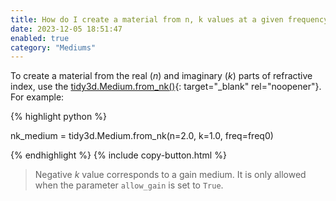```yaml
---
title: How do I create a material from n, k values at a given frequency?
date: 2023-12-05 18:51:47
enabled: true
category: "Mediums"
---
```

To create a material from the real ($n$) and imaginary ($k$) parts of refractive index, use the [tidy3d.Medium.from\_nk()](https://docs.flexcompute.com/projects/tidy3d/en/latest/api/_autosummary/tidy3d.Medium.html#tidy3d.Medium.from_nk){: target="_blank" rel="noopener"}. For example:

<div markdown class="code-snippet">{% highlight python %}

nk_medium = tidy3d.Medium.from_nk(n=2.0, k=1.0, freq=freq0)

{% endhighlight %}
{% include copy-button.html %}</div>

> Negative&nbsp;$k$&nbsp;value corresponds to a gain medium. It is only allowed when the parameter `allow_gain` is set to&nbsp;`True`.

